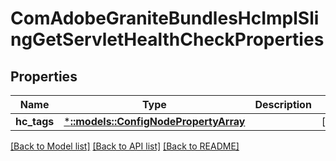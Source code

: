 # ComAdobeGraniteBundlesHcImplSlingGetServletHealthCheckProperties

## Properties
Name | Type | Description | Notes
------------ | ------------- | ------------- | -------------
**hc_tags** | [***::models::ConfigNodePropertyArray**](configNodePropertyArray.md) |  | [optional] 

[[Back to Model list]](../README.md#documentation-for-models) [[Back to API list]](../README.md#documentation-for-api-endpoints) [[Back to README]](../README.md)


